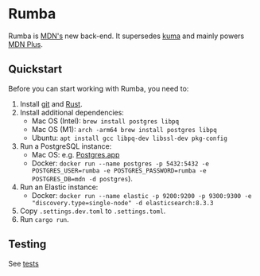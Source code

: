 # Rumba

Rumba is [MDN's](https://developer.mozilla.org) new back-end. It supersedes [kuma](https://github.com/mdn/kuma) and
mainly powers [MDN Plus](https://developer.mozilla.org/en-US/plus).

## Quickstart

Before you can start working with Rumba, you need to:

1. Install [git](https://git-scm.com/) and [Rust](https://www.rust-lang.org/).
2. Install additional dependencies:
   - Mac OS (Intel): `brew install postgres libpq`
   - Mac OS (M1): `arch -arm64 brew install postgres libpq`
   - Ubuntu: `apt install gcc libpq-dev libssl-dev pkg-config`
3. Run a PostgreSQL instance:
   - Mac OS: e.g. [Postgres.app](https://postgresapp.com/)
   - Docker: `docker run --name postgres -p 5432:5432 -e POSTGRES_USER=rumba -e POSTGRES_PASSWORD=rumba -e POSTGRES_DB=mdn -d postgres`).
4. Run an Elastic instance:
   - Docker: `docker run --name elastic -p 9200:9200 -p 9300:9300 -e "discovery.type=single-node" -d elasticsearch:8.3.3`
5. Copy `.settings.dev.toml` to `.settings.toml`.
6. Run `cargo run`.

## Testing

See [tests](./tests/)
